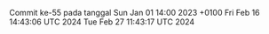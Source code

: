Commit ke-55 pada tanggal Sun Jan 01 14:00 2023 +0100
Fri Feb 16 14:43:06 UTC 2024
Tue Feb 27 11:43:17 UTC 2024
